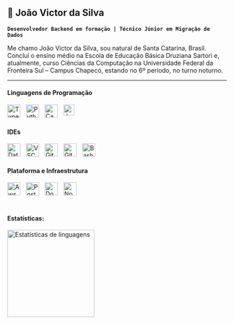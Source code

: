 ## 🌱 João Victor da Silva

**`Desenvolvedor Backend em formação | Técnico Júnior em Migração de Dados`**

Me chamo João Victor da Silva, sou natural de Santa Catarina, Brasil. Concluí o ensino médio na Escola de Educação Básica Druziana Sartori e, atualmente, curso Ciências da Computação na Universidade Federal da Fronteira Sul – Campus Chapecó, estando no 6º período, no turno noturno.

---

#### Linguagens de Programação
<img align="left" alt="TypeScript" width="30px" style="padding-right:10px;" src="https://cdn.jsdelivr.net/gh/devicons/devicon/icons/typescript/typescript-plain.svg" />
<img align="left" alt="Python" width="30px" style="padding-right:10px;" src="https://cdn.jsdelivr.net/gh/devicons/devicon/icons/python/python-plain.svg" />
<img align="left" alt="C++" width="30px" style="padding-right:10px;" src="https://cdn.jsdelivr.net/gh/devicons/devicon/icons/cplusplus/cplusplus-line.svg" />
<img align="left" alt="Java" width="25px" style="padding-right:10px;" src="https://cdn.jsdelivr.net/gh/devicons/devicon@latest/icons/java/java-plain.svg" />

<br />          
<br />

#### IDEs
<img align="left" alt="DataGrip" width="30px" style="padding-right:10px;"  src="https://cdn.jsdelivr.net/gh/devicons/devicon@latest/icons/datagrip/datagrip-original.svg" />
<img align="left" alt="VSCode" width="30px" style="padding-right:10px;" src="https://cdn.jsdelivr.net/gh/devicons/devicon@latest/icons/vscode/vscode-original.svg" />
<img align="left" alt="GitHub" width="30px" style="padding-right:10px;" src="https://cdn.jsdelivr.net/gh/devicons/devicon/icons/github/github-original.svg" />
<img align="left" alt="Git" width="30px" style="padding-right:10px;" src="https://cdn.jsdelivr.net/gh/devicons/devicon/icons/git/git-original.svg" />
<img align="left" alt="Bash" width="30px" style="padding-right:10px;" src="https://cdn.jsdelivr.net/gh/devicons/devicon/icons/bash/bash-original.svg" />
                      
<br />          
<br />

#### Plataforma e Infraestrutura
<img align="left" alt="Aws" width="30px" style="padding-right:10px;" src="https://cdn.jsdelivr.net/gh/devicons/devicon@latest/icons/amazonwebservices/amazonwebservices-original-wordmark.svg" />
<img align="left" alt="PostgreSQL" width="30px" style="padding-right:10px;" src="https://cdn.jsdelivr.net/gh/devicons/devicon@latest/icons/postgresql/postgresql-original.svg" />
<img align="left" alt="Docker" width="30px" style="padding-right:10px;" src="https://cdn.jsdelivr.net/gh/devicons/devicon@latest/icons/docker/docker-original.svg" />
<img align="left" alt="NodeJS" width="30px" style="padding-right:10px;" src="https://cdn.jsdelivr.net/gh/devicons/devicon/icons/nodejs/nodejs-original.svg" />

<br />          
<br />

#

#### Estatísticas:
<img 
    alt="Estatísticas de linguagens"
    height="200"
    style="padding-right: 10px;"
    src="https://github-readme-stats.vercel.app/api/top-langs/?username=joaovictorrsilva&layout=compact&theme=gruvbox&custom_title=Uso%20Linguagens:&langs_count=6"
/>


#